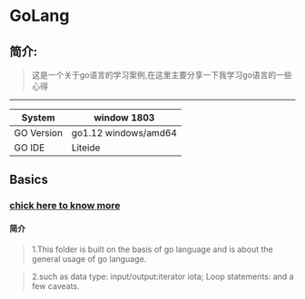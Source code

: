 # **GoLang**

## 简介:
  > 这是一个关于go语言的学习案例,在这里主要分享一下我学习go语言的一些心得

---

System | window 1803
--- | ---
GO Version |  go1.12 windows/amd64
GO IDE | Liteide



  
## **Basics**

### [chick here to know more](https://github.com/hfg123/GoLang/tree/master/Basics)

#### 简介
   
>1.This folder is built on the basis of go language and is about the general usage of go language.

>2.such as data type: input/output:iterator iota; Loop statements: and a few caveats.

